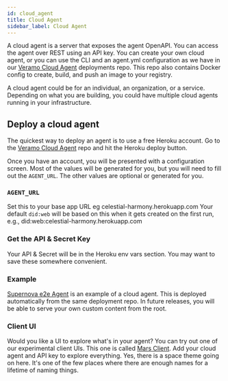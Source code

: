 ```yaml
---
id: cloud_agent
title: Cloud Agent
sidebar_label: Cloud Agent
---
```


A cloud agent is a server that exposes the agent OpenAPI. You can access the agent over REST using an API key. You can create your own cloud agent, or you can use the CLI and an agent.yml configuration as we have in our [Veramo Cloud Agent](https://github.com/uport-project/veramo-agent-deploy) deployments repo. This repo also contains Docker config to create, build, and push an image to your registry.

A cloud agent could be for an individual, an organization, or a service. Depending on what you are building, you could have multiple cloud agents running in your infrastructure.

## Deploy a cloud agent

The quickest way to deploy an agent is to use a free Heroku account. Go to the [Veramo Cloud Agent](https://github.com/uport-project/veramo-agent-deploy) repo and hit the Heroku deploy button.

Once you have an account, you will be presented with a configuration screen. Most of the values will be generated for you, but you will need to fill out the `AGENT_URL`. The other values are optional or generated for you.

### `AGENT_URL`

Set this to your base app URL eg celestial-harmony.herokuapp.com
Your default `did:web` will be based on this when it gets created on the first run, e.g., did:web:celestial-harmony.herokuapp.com

### Get the API & Secret Key

Your API & Secret will be in the Heroku env vars section. You may want to save these somewhere convenient.

### Example

[Supernova e2e Agent](https://supernova-e2e-agent.herokuapp.com/) is an example of a cloud agent. This is deployed automatically from the same deployment repo. In future releases, you will be able to serve your own custom content from the root.

### Client UI

Would you like a UI to explore what's in your agent? You can try out one of our experimental client UIs. This one is called [Mars Client](https://mars.veramo.io/). Add your cloud agent and API key to explore everything. Yes, there is a space theme going on here. It's one of the few places where there are enough names for a lifetime of naming things.
